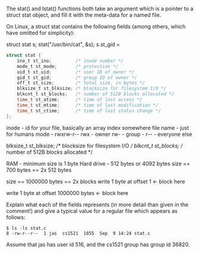 The stat() and lstat() functions both take an argument which is a pointer to a struct stat object, and fill it with the meta-data for a named file.

On Linux, a struct stat contains the following fields (among others, which have omitted for simplicity):

struct stat s;
stat("/usr/bin/cat", &s);
s.st_gid =

```c
struct stat {
    ino_t st_ino;         /* inode number */
    mode_t st_mode;       /* protection */
    uid_t st_uid;         /* user ID of owner */
    gid_t st_gid;         /* group ID of owner */
    off_t st_size;        /* total size, in bytes */
    blksize_t st_blksize; /* blocksize for filesystem I/O */
    blkcnt_t st_blocks;   /* number of 512B blocks allocated */
    time_t st_atime;      /* time of last access */
    time_t st_mtime;      /* time of last modification */
    time_t st_ctime;      /* time of last status change */
};
```

inode - id for your file, basically an array index somewhere
file name - just for humans
mode - rwxrw-r--
rwx - owner
rw- - group - 
r-- - everyone else

blksize_t st_blksize; /* blocksize for filesystem I/O */
blkcnt_t st_blocks;   /* number of 512B blocks allocated */

RAM - minimum size is 1 byte
Hard drive - 512 bytes or 4092 bytes
size == 700 bytes == 2x 512 bytes

size == 1000000 bytes == 2x blocks
write 1 byte at offset 1 <- block here

write 1 byte at offset 1000000 bytes <- block here

Explain what each of the fields represents (in more detail than given in the comment!) and give a typical value for a regular file which appears as follows:

```
$ ls -ls stat.c
8 -rw-r--r--  1 jas  cs1521  1855  Sep  9 14:24 stat.c
```

Assume that jas has user id 516, and the cs1521 group has group id 36820.
